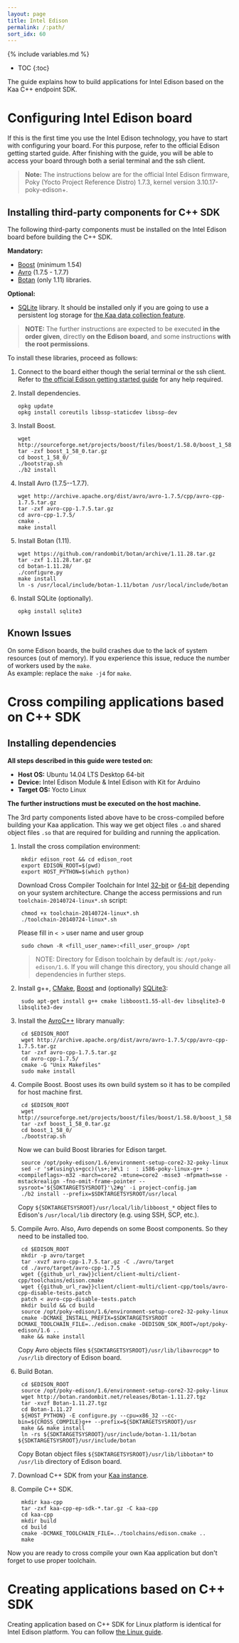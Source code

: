 ```yaml
---
layout: page
title: Intel Edison
permalink: /:path/
sort_idx: 60
---
```

{% include variables.md %}

* TOC
{:toc}

The guide explains how to build applications for Intel Edison based on the Kaa C++ endpoint SDK.


# Configuring Intel Edison board

If this is the first time you use the Intel Edison technology, you have to start with configuring your board.
For this purpose, refer to the official Edison getting started guide.
After finishing with the guide, you will be able to access your board through both a serial terminal and the ssh client.

>**Note:** The instructions below are for the official Intel Edison firmware, Poky (Yocto Project Reference Distro) 1.7.3, kernel version 3.10.17-poky-edison+.


## Installing third-party components for C++ SDK

The following third-party components must be installed on the Intel Edison board before building the C++ SDK.

**Mandatory:**

- [Boost](http://www.boost.org/) (minimum 1.54)
- [Avro](http://avro.apache.org/) (1.7.5 - 1.7.7)
- [Botan](https://botan.randombit.net/) (only 1.11) libraries.

**Optional:**

- [SQLite](https://www.sqlite.org/) library. It should be installed only if you are going to use a persistent log storage for [the Kaa data collection feature]({{root_url}}Programming-guide/Key-platform-features/Data-collection).

>**NOTE:** The further instructions are expected to be executed **in the order given**, directly **on the Edison board**, and some instructions **with the root permissions**.

To install these libraries, proceed as follows:

1. Connect to the board either though the serial terminal or the ssh client.
Refer to [the official Edison getting started guide](https://software.intel.com/en-us/iot/library/edison-getting-started) for any help required.

2. Install dependencies.

   ```
   opkg update
   opkg install coreutils libssp-staticdev libssp-dev
   ```

3. Install Boost.

   ```
   wget http://sourceforge.net/projects/boost/files/boost/1.58.0/boost_1_58_0.tar.gz
   tar -zxf boost_1_58_0.tar.gz
   cd boost_1_58_0/
   ./bootstrap.sh
   ./b2 install
   ```

4. Install Avro (1.7.5--1.7.7).

   ```
   wget http://archive.apache.org/dist/avro/avro-1.7.5/cpp/avro-cpp-1.7.5.tar.gz
   tar -zxf avro-cpp-1.7.5.tar.gz
   cd avro-cpp-1.7.5/
   cmake .
   make install
   ```

5. Install Botan (1.11).

   ```
   wget https://github.com/randombit/botan/archive/1.11.28.tar.gz
   tar -zxf 1.11.28.tar.gz
   cd botan-1.11.28/
   ./configure.py
   make install
   ln -s /usr/local/include/botan-1.11/botan /usr/local/include/botan
   ```

6. Install SQLite (optionally).

   ```
   opkg install sqlite3
   ```

## Known Issues

On some Edison boards, the build crashes due to the lack of system resources (out of memory).
If you experience this issue, reduce the number of workers used by the `make`.  
As example: replace the `make -j4` for `make`.


# Cross compiling applications based on C++ SDK


## Installing dependencies

**All steps described in this guide were tested on:**

 - **Host OS:** Ubuntu 14.04 LTS Desktop 64-bit
 - **Device:** Intel Edison Module & Intel Edison with Kit for Arduino
 - **Target OS:** Yocto Linux

 **The further instructions must be executed on the host machine.**

The 3rd party components listed above have to be cross-compiled before building your Kaa application. 
This way we get object files `.o` and shared object files `.so` that are required for building and running the application. 

1. Install the cross compilation environment: 

        mkdir edison_root && cd edison_root
        export EDISON_ROOT=$(pwd)
        export HOST_PYTHON=$(which python)

   Download Cross Compiler Toolchain for Intel [32-bit](https://downloadmirror.intel.com/24472/eng/toolchain-20140724-linux32.sh) or [64-bit](https://downloadmirror.intel.com/24472/eng/toolchain-20140724-linux64.sh) depending on your system architecture.
   Change the access permissions and run `toolchain-20140724-linux*.sh` script:

        chmod +x toolchain-20140724-linux*.sh
        ./toolchain-20140724-linux*.sh

   Please fill in `< >`  user name and user group
   
        sudo chown -R <fill_user_name>:<fill_user_group> /opt


   >NOTE: Directory for Edison toolchain by default is: `/opt/poky-edison/1.6`. If you will change this directory, you should change all dependencies in further steps.
    
1. Install g++, [CMake](https://cmake.org/download/), [Boost](http://www.boost.org/users/download/) and (optionally) [SQLite3](https://sqlite.org/download.html):

        sudo apt-get install g++ cmake libboost1.55-all-dev libsqlite3-0 libsqlite3-dev

1. Install the [AvroC++](http://avro.apache.org/docs/1.7.6/api/cpp/html/index.html) library manually:

        cd $EDISON_ROOT
        wget http://archive.apache.org/dist/avro/avro-1.7.5/cpp/avro-cpp-1.7.5.tar.gz
        tar -zxf avro-cpp-1.7.5.tar.gz
        cd avro-cpp-1.7.5/
        cmake -G "Unix Makefiles"
        sudo make install
   
1. Compile Boost.
    Boost uses its own build system so it has to be compiled for host machine first.

        cd $EDISON_ROOT
        wget http://sourceforge.net/projects/boost/files/boost/1.58.0/boost_1_58_0.tar.gz
        tar -zxf boost_1_58_0.tar.gz
        cd boost_1_58_0/
        ./bootstrap.sh
    
    Now we can build Boost libraries for Edison target.
    
        source /opt/poky-edison/1.6/environment-setup-core2-32-poky-linux
        sed -r 's#(using\s+gcc)(\s+;)#\1 :  : i586-poky-linux-g++ : <compileflags>-m32 -march=core2 -mtune=core2 -msse3 -mfpmath=sse -mstackrealign -fno-omit-frame-pointer --sysroot='${SDKTARGETSYSROOT}'\2#g' -i project-config.jam
        ./b2 install --prefix=$SDKTARGETSYSROOT/usr/local

    Copy `${SDKTARGETSYSROOT}/usr/local/lib/libboost_*` object files to Edison's `/usr/local/lib` directory (e.g. using SSH, SCP, etc.).

1. Compile Avro. Also, Avro depends on some Boost components. So they need to be installed too.

        cd $EDISON_ROOT
        mkdir -p avro/target
        tar -xvzf avro-cpp-1.7.5.tar.gz -C ./avro/target
        cd ./avro/target/avro-cpp-1.7.5
        wget {{github_url_raw}}client/client-multi/client-cpp/toolchains/edison.cmake
        wget {{github_url_raw}}client/client-multi/client-cpp/tools/avro-cpp-disable-tests.patch
        patch < avro-cpp-disable-tests.patch
        mkdir build && cd build
        source /opt/poky-edison/1.6/environment-setup-core2-32-poky-linux
        cmake -DCMAKE_INSTALL_PREFIX=$SDKTARGETSYSROOT -DCMAKE_TOOLCHAIN_FILE=../edison.cmake -DEDISON_SDK_ROOT=/opt/poky-edison/1.6 ..
        make && make install
        
    Copy Avro objects files `${SDKTARGETSYSROOT}/usr/lib/libavrocpp*` to `/usr/lib` directory of Edison board.
        
1. Build Botan.

        cd $EDISON_ROOT
        source /opt/poky-edison/1.6/environment-setup-core2-32-poky-linux
        wget http://botan.randombit.net/releases/Botan-1.11.27.tgz
        tar -xvzf Botan-1.11.27.tgz
        cd Botan-1.11.27
        ${HOST_PYTHON} -E configure.py --cpu=x86_32 --cc-bin=${CROSS_COMPILE}g++ --prefix=${SDKTARGETSYSROOT}/usr
        make && make install
        ln -rs ${SDKTARGETSYSROOT}/usr/include/botan-1.11/botan ${SDKTARGETSYSROOT}/usr/include/botan
        
    Copy Botan object files `${SDKTARGETSYSROOT}/usr/lib/libbotan*` to `/usr/lib` directory of Edison board.

1. Download C++ SDK from your [Kaa instance]({{root_url}}Glossary/#kaa-instance-kaa-deployment).
1. Compile C++ SDK.

        mkdir kaa-cpp
        tar -zxf kaa-cpp-ep-sdk-*.tar.gz -C kaa-cpp
        cd kaa-cpp
        mkdir build
        cd build
        cmake -DCMAKE_TOOLCHAIN_FILE=../toolchains/edison.cmake ..
        make
        
Now you are ready to cross compile your own Kaa application but don't forget to use proper toolchain.

# Creating applications based on C++ SDK

Creating application based on C++ SDK for Linux platform is identical for Intel Edison platform.
You can follow [the Linux guide]({{root_url}}Programming-guide/Using-Kaa-endpoint-SDKs/C++/SDK-Linux#quick-way-to-build-sdk).
